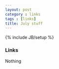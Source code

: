 ```yaml
---
layout: post
category : links
tags : [links]
title: July stuff
---
```

{% include JB/setup %}


### Links
Nothing